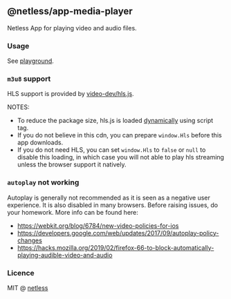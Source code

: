 ## @netless/app-media-player

Netless App for playing video and audio files.

### Usage

See [playground](https://github.com/netless-io/netless-app/tree/master/packages/playground).

### `m3u8` support

HLS support is provided by [video-dev/hls.js](https://github.com/video-dev/hls.js).

NOTES:

- To reduce the package size, hls.js is loaded [dynamically](https://cdn.jsdelivr.net/npm/hls.js/) using script tag.
- If you do not believe in this cdn, you can prepare `window.Hls` before this app downloads.
- If you do not need HLS, you can set `window.Hls` to `false` or `null` to disable this loading, in which case you will not able to play hls streaming unless the browser support it natively.

### `autoplay` not working

Autoplay is generally not recommended as it is seen as a negative user experience. It is also disabled in many browsers. Before raising issues, do your homework. More info can be found here:

- https://webkit.org/blog/6784/new-video-policies-for-ios
- https://developers.google.com/web/updates/2017/09/autoplay-policy-changes
- https://hacks.mozilla.org/2019/02/firefox-66-to-block-automatically-playing-audible-video-and-audio

### Licence

MIT @ [netless](https://github.com/netless-io)
